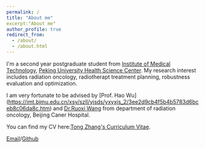 ```yaml
---
permalink: /
title: "About me"
excerpt:"About me"
author_profile: true
redirect_from: 
  - /about/
  - /about.html
---
```


I'm a second year postgraduate student from [Institute of Medical Technology](https://imt.bjmu.edu.cn/), [Peking University Health Science Center](https://www.bjmu.edu.cn/). My research interest includes radiation oncology, radiotherapt treatment planning, robustness evaluation and optimization.

I am very fortunate to be advised by [Prof. Hao Wu] (https://imt.bjmu.edu.cn/xsy/szll/yjsds/yxyxjs_2/3ee2d9cb4f5b4b5783d6bceb8c06da8c.htm) and [Dr.Ruoxi Wang]() from department of radiation oncology, Beijing Caner Hospital.

You can find my CV here:[Tong Zhang's Curriculum Vitae](../assets/Curriculum_Vitae.pdf).

[Email](mailto:2311210774@stu.pku.edu.cn)/[Github](https://github.com/ZTnb)







